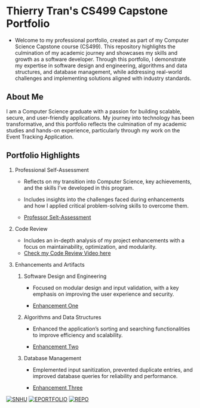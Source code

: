 # Thierry Tran's CS499 Capstone Portfolio

* Welcome to my professional portfolio, created as part of my Computer Science Capstone course (CS499). This repository highlights the culmination of my academic journey and showcases my skills and growth as a software developer. Through this portfolio, I demonstrate my expertise in software design and engineering, algorithms and data structures, and database management, while addressing real-world challenges and implementing solutions aligned with industry standards.

## About Me

I am a Computer Science graduate with a passion for building scalable, secure, and user-friendly applications. My journey into technology has been transformative, and this portfolio reflects the culmination of my academic studies and hands-on experience, particularly through my work on the Event Tracking Application.

## Portfolio Highlights

  1. Professional Self-Assessment
     
     * Reflects on my transition into Computer Science, key achievements, and the skills I've developed in this program.
       
     * Includes insights into the challenges faced during enhancements and how I applied critical problem-solving skills to overcome them.
    
     * [Professor Selt-Assessment](https://github.com/thierrytuantran/CS499_CSCapStone/blob/main/ThierryTran_CS499_Seft_Assessment.pdf)
       
  2. Code Review
     
     * Includes an in-depth analysis of my project enhancements with a focus on maintainability, optimization, and modularity.
     *  [Check my Code Review Video here](https://www.youtube.com/watch?v=h7PXxI6ab0A)

       
  3. Enhancements and Artifacts
     
     1. Software Design and Engineering

        * Focused on modular design and input validation, with a key emphasis on improving the user experience and security.
       
        * [Enhancement One](https://github.com/thierrytuantran/CS499_CSCapStone/tree/main/EnhancementOne_SoftwareDesign_Engineering)

     2. Algorithms and Data Structures

        * Enhanced the application’s sorting and searching functionalities to improve efficiency and scalability.
       
        * [Enhancement Two](https://github.com/thierrytuantran/CS499_CSCapStone/tree/main/EnhancementTwo_Algorithms_DataStructure)
      
     3. Database Management
        
        * Emplemented input sanitization, prevented duplicate entries, and improved database queries for reliability and performance.
       
        * [Enhancement Three](https://github.com/thierrytuantran/CS499_CSCapStone/tree/main/EnhancementThree_Database)
          
[![SNHU](https://img.shields.io/badge/SNHU-blue)](https://www.snhu.edu)
[![EPORTFOLIO](https://img.shields.io/badge/EPORTFOLIO-purple)](https://thierrytuantran.github.io/CS499_CSCapStone/)
[![REPO](https://img.shields.io/badge/CodeReview-red)](https://www.youtube.com/watch?v=h7PXxI6ab0A)

